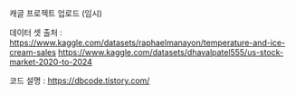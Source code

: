 캐글 프로젝트 업로드 (임시)

데이터 셋 출처 : https://www.kaggle.com/datasets/raphaelmanayon/temperature-and-ice-cream-sales
                 https://www.kaggle.com/datasets/dhavalpatel555/us-stock-market-2020-to-2024

코드 설명 : https://dbcode.tistory.com/

